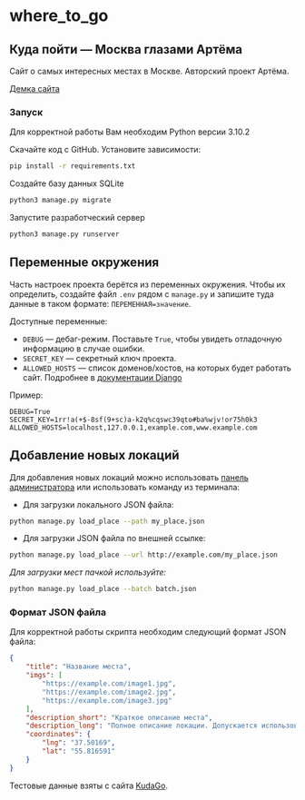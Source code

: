 # where_to_go

## Куда пойти — Москва глазами Артёма

Cайт о самых интересных местах в Москве. Авторский проект Артёма.

[Демка сайта](http://derzkayabelka.pythonanywhere.com/)

### Запуск

Для корректной работы Вам необходим Python версии 3.10.2

Скачайте код с GitHub. Установите зависимости:

```sh
pip install -r requirements.txt
```

Создайте базу данных SQLite

```sh
python3 manage.py migrate
```

Запустите разработческий сервер

```sh
python3 manage.py runserver
```

## Переменные окружения

Часть настроек проекта берётся из переменных окружения. Чтобы их определить, создайте файл `.env` рядом с `manage.py` и запишите туда данные в таком формате: `ПЕРЕМЕННАЯ=значение`.

Доступные переменные:

- `DEBUG` — дебаг-режим. Поставьте `True`, чтобы увидеть отладочную информацию в случае ошибки.
- `SECRET_KEY` — секретный ключ проекта.
- `ALLOWED_HOSTS` — список доменов/хостов, на которых будет работать сайт. Подробнее в [документации Django](https://docs.djangoproject.com/en/3.1/ref/settings/#allowed-hosts)

Пример:

```env
DEBUG=True
SECRET_KEY=1rr!a(+$-8sf(9+sc)a-k2q%cqswc39qto#ba%wjv!or75h0k3
ALLOWED_HOSTS=localhost,127.0.0.1,example.com,www.example.com
```

## Добавление новых локаций

Для добавления новых локаций можно использовать [панель администратора](https://wezhbicka.pythonanywhere.com/admin/) 
или использовать команду из терминала:
* Для загрузки локального JSON файла:
```bash
python manage.py load_place --path my_place.json
```

* Для загрузки JSON файла по внешней ссылке:
```bash
python manage.py load_place --url http://example.com/my_place.json
```

*Для загрузки мест пачкой используйте:*

```bash
python manage.py load_place --batch batch.json
```

### Формат JSON файла

Для корректной работы скрипта необходим следующий формат JSON файла:

```json
{
    "title": "Название места",
    "imgs": [
        "https://example.com/image1.jpg",
        "https://example.com/image2.jpg",
        "https://example.com/image3.jpg"
    ],
    "description_short": "Краткое описание места",
    "description_long": "Полное описание локации. Допускается использование html-разметки.",
    "coordinates": {
        "lng": "37.50169",
        "lat": "55.816591"
    }
}
```

Тестовые данные взяты с сайта [KudaGo](https://kudago.com).
